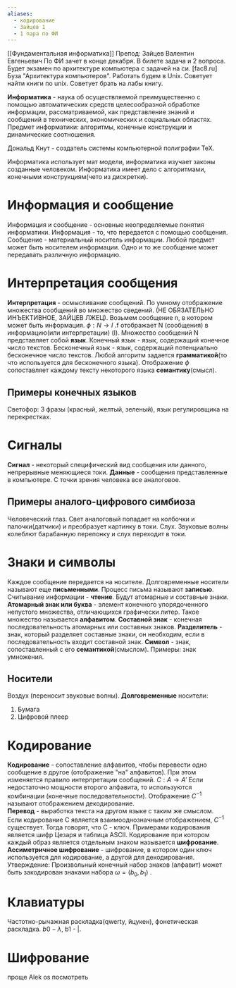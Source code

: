 ```yaml
---
aliases:
  - кодирование
  - Зайцев 1
  - 1 пара по ФИ
---
```


[[Фундаментальная информатика]]
Препод: Зайцев Валентин Евгеньевич
По ФИ зачет в конце декабря.
В билете задача и 2 вопроса.
Будет экзамен по архитектуре компьютера с задачей на си.
[fac8.ru]
Буза "Архитектура компьютеров".
Работать будем в Unix. Советует найти книги по unix. Советует брать на лабы книгу.

**Информатика** - наука об осуществляемой преимущественно с помощью автоматических средств целесообразной обработке информации, рассматриваемой, как представление знаний и сообщений в технических, экономических и социальных областях.
Предмет информатики: алгоритмы, конечные конструкции и динамические соотношения.

Дональд Кнут - создатель системы компьютерной полиграфии TeX.

Информатика использует мат модели, информатика изучает законы созданные человеком.
Информатика имеет дело с алгоритмами, конечными конструкциям(чето из дискретки).

# Информация и сообщение
Информация и сообщение - основные неопределяемые понятия информатики.
Информация - то, что передается с помощью сообщения.
Сообщение - материальный носитель информации.
Любой предмет может быть носителем информации.
Одно и то же сообщение может передавать различную информацию.

# Интерпретация сообщения
**Интерпретация** - осмысливание сообщений.
По умному отображение множества сообщений во множество сведений. (НЕ ОБЯЗАТЕЛЬНО ИНЪЕКТИВНОЕ, ЗАЙЦЕВ ЛЖЕЦ).
Возьмем сообщение n, в котором может быть информация. $\phi: N\rightarrow I$
.f отображает N (сообщения) в информацию(или интерпретации) (I). Множество сообщений N представляет собой **язык**. 
Конечный язык - язык, содержащий конечное число текстов.
Бесконечный язык - язык, содержащий потенциально бесконечное число текстов.
Любой алгоритм задается **грамматикой**(то что используется для бесконечного языка). Отображение $\phi$ сопоставляет каждому тексту некоторого языка **семантику**(смысл).

## Примеры конечных языков
Светофор: 3 фразы (красный, желтый, зеленый), язык регулировщика на перекрестках.

# Сигналы
**Сигнал** - некоторый специфический вид сообщения или данного, непрерывные меняющиеся токи.
**Данные** - сообщения представленные в компьютере.
С точки зрения человека все  аналоговое.
## Примеры аналого-цифрового симбиоза
Человеческий глаз. Свет аналоговый попадает на колбочки и палочки(датчики) и преобразует картинку в токи.
Слух. Звуковые волны колеблют барабанную перепонку и слух переходит в токи.

# Знаки и символы
Каждое сообщение передается на носителе.
Долговременные носители называют еще **письменными**.
Процесс письма называют **записью**. Считывание информации - **чтение**.
Будут атомарные и составные знаки.
**Атомарный знак или буква** - элемент конечного упорядоченного непустого множества, отличающихся графически литер. Такое множество называется **алфавитом**.
**Составной знак** - конечная последовательность атомарных или составных знаков.
**Разделитель** - знак, который разделяет составные знаки, он необходим, если в последовательность входит составной знак.
**Символ** - знак, сопоставленный с его **семантикой**(смыслом). Примеры: знак умножения.
## Носители
Воздух (переносит звуковые волны).
**Долговременные** носители:
1. Бумага
2. Цифровой плеер

# Кодирование
**Кодирование** - сопоставление алфавитов, чтобы перевести одно сообщение в другое (отображение "на" алфавитов). При этом изменяется правило интерпретации сообщений.
$C: A \rightarrow A\prime$
Если недостаточно мощности второго алфавита, то используются комбинации (конечные последовательности).
Отображение $C^{-1}$ называют отображением декодирование.      
**Перевод** - выработка текста на другом языке с таким же смыслом.
Если кодирование C является взаимооднозначным отображением, $C^{-1}$ существует. Тогда говорят, что C - ключ. 
Примерами кодирования является шифр Цезаря и таблица ASCII.
Кодирование при котором каждый образ является отдельным знаком называется **шифрование**.
**Ассиметричное шифрование** - шифрование, в котором один ключ используется для кодирование, а другой для декодирования.
Утверждение:
Произвольный конечный набор знаков (алфавит) может быть закодирован знаками набора $\omega=(b_0,b_1)$ .

# Клавиатуры
Частотно-рычажная раскладка(qwerty, йцукен), фонетическая раскладка.
$b{0} - \lambda$, b1 - |.
# Шифрование
проще Alek os посмотреть
